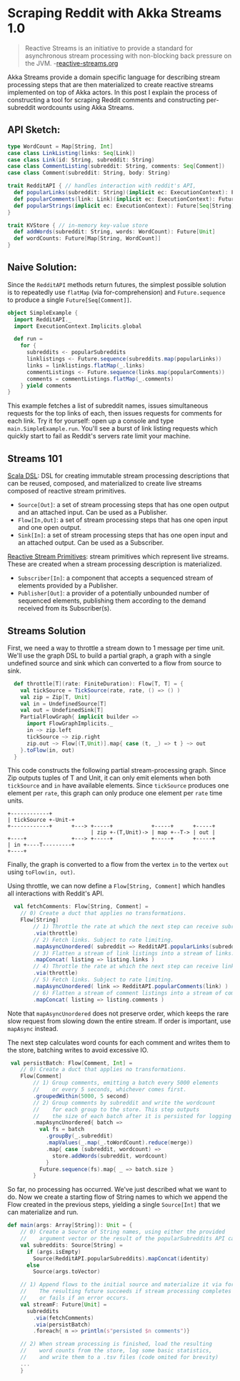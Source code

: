 Scraping Reddit with Akka Streams 1.0
=====================================

> Reactive Streams is an initiative to provide a standard for asynchronous stream processing with non-blocking back pressure on the JVM.
> -[reactive-streams.org](http://www.reactive-streams.org/)

Akka Streams provide a domain specific language for describing stream processing steps that are then materialized to create reactive streams implemented on top of Akka actors. In this post I explain the process of constructing a tool for scraping Reddit comments and constructing per-subreddit wordcounts using Akka Streams.

API Sketch:
-----------

```scala
type WordCount = Map[String, Int]
case class LinkListing(links: Seq[Link])
case class Link(id: String, subreddit: String)
case class CommentListing(subreddit: String, comments: Seq[Comment])
case class Comment(subreddit: String, body: String)

trait RedditAPI { // handles interaction with reddit's API,
  def popularLinks(subreddit: String)(implicit ec: ExecutionContext): Future[LinkListing]
  def popularComments(link: Link)(implicit ec: ExecutionContext): Future[CommentListing]
  def popularStrings(implicit ec: ExecutionContext): Future[Seq[String]]
}

trait KVStore { // in-memory key-value store
  def addWords(subreddit: String, words: WordCount): Future[Unit]
  def wordCounts: Future[Map[String, WordCount]]
}
```

Naive Solution:
--------------

Since the `RedditAPI` methods return futures, the simplest possible solution is to repeatedly use `flatMap` (via for-comprehension) and `Future.sequence` to produce a single `Future[Seq[Comment]]`.

```scala
object SimpleExample {
  import RedditAPI._
  import ExecutionContext.Implicits.global

  def run =
    for {
      subreddits <- popularSubreddits
      linklistings <- Future.sequence(subreddits.map(popularLinks))
      links = linklistings.flatMap(_.links)
      commentListings <- Future.sequence(links.map(popularComments))
      comments = commentListings.flatMap(_.comments)
    } yield comments
}
```
This example fetches a list of subreddit names, issues simultaneous requests for the top links of each, then issues requests for comments for each link. Try it for yourself: open up a console and type `main.SimpleExample.run`. You'll see a burst of link listing requests which quickly start to fail as Reddit's servers rate limit your machine.

Streams 101
-----------

[Scala DSL](http://doc.akka.io/api/akka-stream-and-http-experimental/1.0-M1/index.html#akka.stream.scaladsl.package): DSL for creating immutable stream processing descriptions that can be reused, composed, and materialized to create live streams composed of reactive stream primitives.
- `Source[Out]`: a set of stream processing steps that has one open output and an attached input. Can be used as a Publisher.
- `Flow[In,Out]`: a set of stream processing steps that has one open input and one open output.
- `Sink[In]`: a set of stream processing steps that has one open input and an attached output. Can be used as a Subscriber.

[Reactive Stream Primitives](https://github.com/reactive-streams/reactive-streams): stream primitives which represent live streams. These are created when a stream processing description is materialized.
- `Subscriber[In]`: a component that accepts a sequenced stream of elements provided by a Publisher.
- `Publisher[Out]`: a provider of a potentially unbounded number of sequenced elements, publishing them according to the demand received from its Subscriber(s).


Streams Solution
----------------

First, we need a way to throttle a stream down to 1 message per time unit. We'll use the graph DSL to build a partial graph, a graph with a single undefined source and sink which can converted to a flow from source to sink.

```scala
  def throttle[T](rate: FiniteDuration): Flow[T, T] = {
    val tickSource = TickSource(rate, rate, () => () )
    val zip = Zip[T, Unit] 
    val in = UndefinedSource[T]
    val out = UndefinedSink[T]
    PartialFlowGraph{ implicit builder =>
      import FlowGraphImplicits._
      in ~> zip.left
      tickSource ~> zip.right
      zip.out ~> Flow[(T,Unit)].map{ case (t, _) => t } ~> out
    }.toFlow(in, out)
  }
```

This code constructs the following partial stream-processing graph. Since Zip outputs tuples of T and Unit, it can only emit elements when both `tickSource` and `in` have available elements. Since `tickSource` produces one element per `rate`, this graph can only produce one element per `rate` time units.

```
+------------+
| tickSource +-Unit-+
+------------+      +---> +-----+            +-----+      +-----+
                          | zip +-(T,Unit)-> | map +--T-> | out |
+----+              +---> +-----+            +-----+      +-----+
| in +----T---------+
+----+
````

Finally, the graph is converted to a flow from the vertex `in` to the vertex `out` using `toFlow(in, out)`.



Using throttle, we can now define a `Flow[String, Comment]` which handles all interactions with Reddit's API.  

```scala
  val fetchComments: Flow[String, Comment] =
    // 0) Create a duct that applies no transformations.
    Flow[String]
        // 1) Throttle the rate at which the next step can receive subreddit names.
        .via(throttle)
        // 2) Fetch links. Subject to rate limiting.
        .mapAsyncUnordered( subreddit => RedditAPI.popularLinks(subreddit) )
        // 3) Flatten a stream of link listings into a stream of links.
        .mapConcat( listing => listing.links )
        // 4) Throttle the rate at which the next step can receive links.
        .via(throttle)
        // 5) Fetch links. Subject to rate limiting.
        .mapAsyncUnordered( link => RedditAPI.popularComments(link) )
        // 6) Flatten a stream of comment listings into a stream of comments.
        .mapConcat( listing => listing.comments )
```
Note that `mapAsyncUnordered` does not preserve order, which keeps the rare slow request from slowing down the entire stream. If order is important, use `mapAsync` instead.

The next step calculates word counts for each comment and writes them to the store, batching writes to avoid excessive IO.

```scala
 val persistBatch: Flow[Comment, Int] =
    // 0) Create a duct that applies no transformations.
    Flow[Comment]
        // 1) Group comments, emitting a batch every 5000 elements
        //    or every 5 seconds, whichever comes first.
        .groupedWithin(5000, 5 second)
        // 2) Group comments by subreddit and write the wordcount
        //    for each group to the store. This step outputs
        //    the size of each batch after it is persisted for logging
        .mapAsyncUnordered{ batch =>
          val fs = batch
            .groupBy(_.subreddit)
            .mapValues(_.map(_.toWordCount).reduce(merge))
            .map{ case (subreddit, wordcount) =>
              store.addWords(subreddit, wordcount)
            }
          Future.sequence(fs).map{ _ => batch.size }
        }
```

So far, no processing has occurred. We've just described what we want to do. Now we create a starting flow of String names to which we append the Flow created in the previous steps, yielding a single `Source[Int]` that we can materialize and run.

```scala
def main(args: Array[String]): Unit = {
    // 0) Create a Source of String names, using either the provided
    //    argument vector or the result of the popularSubreddits API call.
    val subreddits: Source[String] =
      if (args.isEmpty)
        Source(RedditAPI.popularSubreddits).mapConcat(identity)
      else
        Source(args.toVector)

    // 1) Append flows to the initial source and materialize it via forEach.
    //    The resulting future succeeds if stream processing completes 
    //    or fails if an error occurs.
    val streamF: Future[Unit] =
      subreddits
        .via(fetchComments)
        .via(persistBatch)
        .foreach{ n => println(s"persisted $n comments")}

    // 2) When stream processing is finished, load the resulting
    //    word counts from the store, log some basic statistics,
    //    and write them to a .tsv files (code omited for brevity)
    ...
    }
```
